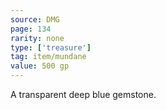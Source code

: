 ```yaml
---
source: DMG
page: 134
rarity: none
type: ['treasure']
tag: item/mundane
value: 500 gp
---
```


A transparent deep blue gemstone.

